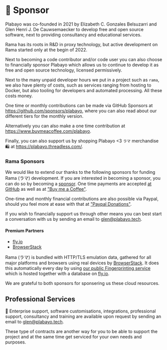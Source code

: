 # 💖 Sponsor

Plabayo was co-founded in 2021 by Elizabeth C. Gonzales Belsuzarri and Glen Henri J. De Cauwsemaecker
to develop free and open source software, next to providing consultancy and educational services.

Rama has its roots in R&D in proxy technology, but active development on Rama started only at the begin of 2022.

Next to becoming a code contributor and/or code user you can also choose to financially sponsor
Plabayo which allows us to continue to develop it as free and open source technology,
licensed permissively.

Next to the many unpaid developer hours we put in a project such as `rama`,
we also have plenty of costs, such as services ranging from hosting to Docker,
but also tooling for developers and automated processing. All these costs money.

One time or monthly contributions can be made via GitHub Sponsors at
<https://github.com/sponsors/plabayo>, where you can also read about our different
tiers for the monthly version.

Alternatively you can also make a one time contribution at
<https://www.buymeacoffee.com/plabayo>.

Finally, you can also support us by shopping Plabayo <3 `ラマ` merchandise 🛍️ at <https://plabayo.threadless.com/>.

### Rama Sponsors

We would like to extend our thanks to the following sponsors for funding Rama (ラマ) development. If you are interested in becoming a sponsor, you can do so by becoming a [sponsor][ghs-url]. One time payments are accepted [at GitHub][ghs-url] as well as at ["Buy me a Coffee"][bmac-url].

One-time and monthly financial contributions are also possible via Paypal, should you feel more at ease with that at ["Paypal Donations"][paypal-url].

If you wish to financially support us through other means you can best
start a conversation with us by sending an email to [glen@plabayo.tech](mailto:glen@plabayo.tech).

#### Premium Partners

* [fly.io](https://fly.io)
* [BrowserStack](https://browserstack.com)

Rama (ラマ) is bundled with HTTP/TLS emulation data, gathered for all major platforms and browsers using real devices by [BrowserStack](https://browserstack.com). It does this automatically every day by using [our public Fingerprinting service](https://fp.ramaproxy.org) which is hosted together with a database on [fly.io](https://fly.io).

We are grateful to both sponsors for sponsering us these cloud resources.

## Professional Services

🤝 Enterprise support, software customisations, integrations, professional support, consultancy and training are available upon request by sending an email to [glen@plabayo.tech](mailto:glen@plabayo.tech).

These type of contracts are another way for you to be able to support the project and
at the same time get serviced for your own needs and purposes.

[ghs-url]: https://github.com/sponsors/plabayo
[bmac-url]: https://www.buymeacoffee.com/plabayo
[ghs-url]: https://github.com/sponsors/plabayo
[paypal-url]: https://www.paypal.com/donate/?hosted_button_id=P3KCGT2ACBVFE
